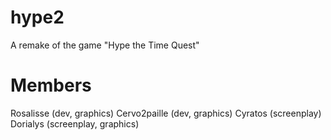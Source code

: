 # hype2
A remake of the game "Hype the Time Quest" 
# Members
Rosalisse (dev, graphics)
Cervo2paille (dev, graphics)
Cyratos (screenplay)
Dorialys (screenplay, graphics)
